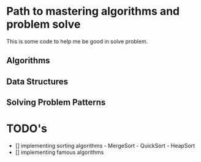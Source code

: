 
# Path to mastering algorithms and problem solve

This is some code to help me be good in solve problem.


## Algorithms
## Data Structures
## Solving Problem Patterns



# TODO's
- [] implementing sorting algorithms
        - MergeSort
        - QuickSort
        - HeapSort
- [] implementing famous algorithms
